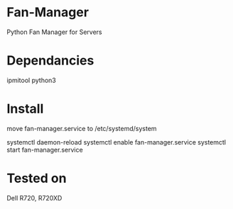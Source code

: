 # Fan-Manager
Python Fan Manager for Servers

# Dependancies
ipmitool
python3

# Install
move fan-manager.service to /etc/systemd/system

systemctl daemon-reload
systemctl enable fan-manager.service
systemctl start fan-manager.service

# Tested on 
Dell R720, R720XD

